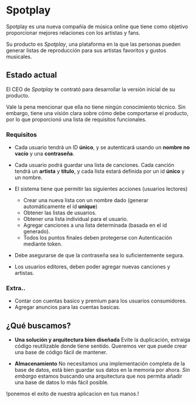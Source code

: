 # Spotplay 

Spotplay es una nueva compañía de música online que tiene como objetivo proporcionar mejores relaciones con los artistas y fans. 

Su producto es _Spotplay_, una plataforma en la que las personas pueden generar  listas de reproducción para sus artistas favoritos y gustos musicales. 

## Estado actual 
El CEO de _Spotplay_ te contrató para desarrollar la versión inicial de su producto. 

Vale la pena mencionar que ella no tiene ningún conocimiento técnico. Sin embargo, tiene una visión clara sobre cómo debe comportarse el producto, por lo que proporcionó una lista de requisitos funcionales.

### Requisitos 
* Cada usuario tendrá un ID **único**, y se autenticará usando un **nombre no vacío** y una **contraseña**.

* Cada usuario podrá guardar una lista de canciones. Cada canción tendrá un **artista** y **título**, y cada lista estará definida por un id **único** y un nombre.

* El sistema tiene que permitir las siguientes acciones (usuarios lectores) 
    * Crear una nueva lista con un nombre dado (generar automáticamente el id **unique**) 
    * Obtener las listas de usuarios.
    * Obtener una lista individual para el usuario.
    * Agregar canciones a una lista determinada (basada en el id generado). 
    * Todos los puntos finales deben protegerse con Autenticación mediante token. 
* Debe asegurarse de que la contraseña sea lo suficientemente segura.
* Los usuarios editores, deben poder agregar nuevas canciones y artistas.
### Extra..
* Contar con cuentas basico y premium para los usuarios consumidores.
* Agregar anuncios para las cuentas basicas. 

## ¿Qué buscamos? 
* **Una solución y arquitectura bien diseñada** Evite la duplicación, extraiga código reutilizable donde tiene sentido. Queremos ver que puede crear una base de código fácil de mantener. 

* **Almacenamiento** No necesitamos una implementación completa de la base de datos, está bien guardar sus datos en la memoria por ahora. _Sin embargo_ estamos buscando una arquitectura que nos permita añadir una base de datos lo más fácil posible.  

!ponemos el exito de nuestra aplicacion en tus manos.!
